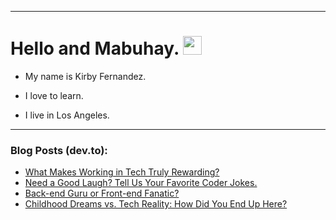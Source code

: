
<img src="https://komarev.com/ghpvc/?username=kirbygit&style=flat-square&color=blue" alt=""/>

---
<h1>
  Hello and Mabuhay.
  <img src="https://media.giphy.com/media/hvRJCLFzcasrR4ia7z/giphy.gif" width="30px"/>
</h1>

- My name is Kirby Fernandez.

- I love to learn.

- I live in Los Angeles.

---

### Blog Posts (dev.to):
<!-- BLOG-POST-LIST:START -->
- [What Makes Working in Tech Truly Rewarding?](https://dev.to/codenewbieteam/what-makes-working-in-tech-truly-rewarding-eoc)
- [Need a Good Laugh? Tell Us Your Favorite Coder Jokes.](https://dev.to/codenewbieteam/need-a-good-laugh-tell-us-your-favorite-coder-jokes-jco)
- [Back-end Guru or Front-end Fanatic?](https://dev.to/codenewbieteam/back-end-guru-or-front-end-fanatic-121c)
- [Childhood Dreams vs. Tech Reality: How Did You End Up Here?](https://dev.to/codenewbieteam/childhood-dreams-vs-tech-reality-how-did-you-end-up-here-3p38)
<!-- BLOG-POST-LIST:END -->
